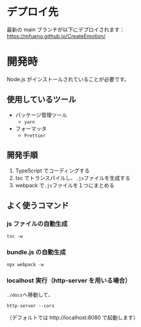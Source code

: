 # デプロイ先

最新の main ブランチが以下にデプロイされます：
https://mfueno.github.io/CreateEmotion/

# 開発時

Node.js がインストールされていることが必要です。

## 使用しているツール

- パッケージ管理ツール
  - `yarn`
- フォーマッタ
  - `Prettier`

## 開発手順

1. TypeScript でコーディングする
2. tsc でトランスパイルし、`.js`ファイルを生成する
3. webpack で`.js`ファイルを１つにまとめる

## よく使うコマンド

### js ファイルの自動生成

```
tsc -w
```

### bundle.js の自動生成

```
npx webpack -w
```

### localhost 実行（http-server を用いる場合）

`./docs`へ移動して、

```
http-server --cors
```

（デフォルトでは http://localhost:8080 で起動します）
